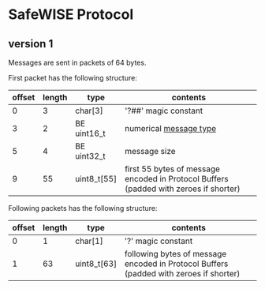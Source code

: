 # SafeWISE Protocol

## version 1

Messages are sent in packets of 64 bytes.

First packet has the following structure:

| offset | length | type        | contents                                                                              |
|--------|--------|-------------|---------------------------------------------------------------------------------------|
|      0 |      3 | char[3]     | '?##' magic constant                                                                  |
|      3 |      2 | BE uint16_t | numerical [message type](messages.proto#L14)                                          |
|      5 |      4 | BE uint32_t | message size                                                                          |
|      9 |     55 | uint8_t[55] | first 55 bytes of message encoded in Protocol Buffers (padded with zeroes if shorter) |

Following packets has the following structure:

| offset | length | type        | contents                                                                               |
|--------|--------|-------------|----------------------------------------------------------------------------------------|
|      0 |      1 | char[1]     | '?' magic constant                                                                     |
|      1 |     63 | uint8_t[63] | following bytes of message encoded in Protocol Buffers (padded with zeroes if shorter) |
